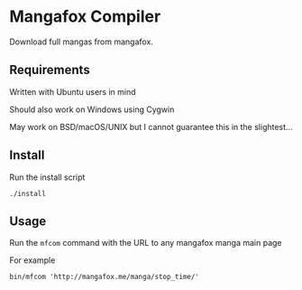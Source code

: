 # Mangafox Compiler

Download full mangas from mangafox.

## Requirements

Written with Ubuntu users in mind

Should also work on Windows using Cygwin

May work on BSD/macOS/UNIX but I cannot guarantee this in the slightest...

## Install

Run the install script

	./install

## Usage

Run the `mfcom` command with the URL to any mangafox manga main page

For example

	bin/mfcom 'http://mangafox.me/manga/stop_time/'

